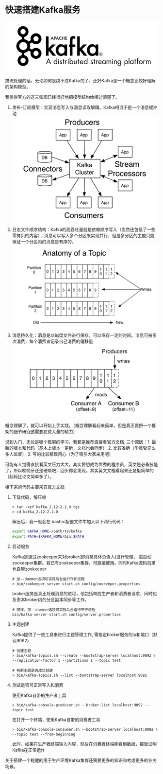 # 快速搭建Kafka服务

![](./materials/kafka_logo.png)

搞流处理的话，无论如何是绕不过Kafka的了，还好Kafka是一个概念比较好理解的架构模型。

我觉得官方的这三张图已经很好地把模型结构给阐述清楚了。

1. 发布-订阅模型：实现消息写入与消息读取解耦。Kafka相当于是一个消息缓冲池
    ![](./materials/publish_subscribe2.png)
2. 日志文件顺序结构：Kafka的高吞吐量就是依赖顺序写入（当然还包括了一些零拷贝的内容）；消息可以写入多个分区来实现并行，但是多分区的主题只能保证一个分区内的消息是有序的。
    ![](./materials/log_file_structure.png)
3. 消息持久化：消息是以磁盘文件进行保存，可以保存一定的时间。消息可被多次消费，每个消费者记录自己消费的偏移量
    ![](./materials/multi_consumer.png)

概念理解了，就可以开始上手实践。（概念理解看起来简单，但是真正要把一个框架的细节研究透需要花费大量的精力）

说到入门，无论是哪个框架的学习，我都是推荐直接看官方文档. 三个原因：1. 最新的版本和代码（基本上版本一更新，文档也会同步） 2. 比较准确（毕竟受这么多人监督） 3. 写的比较精致用心（为了吸引大家来用吧）

可能有人觉得直接看英文压力太大，其实要想成为优秀的程序员，英文是必备技能了，所以咬咬牙还是硬啃吧，回头你会发现，其实英文文档看起来还是挺简单的（起码比论文简单多了）。

接下来的代码主要来自[官方文档](http://kafka.apache.org/quickstart)

1. 下载代码，解压缩

    ```
    > tar -xzf kafka_2.12-2.2.0.tgz
    > cd kafka_2.12-2.2.0
    ```

    解压后，我一般会在.bashrc配置文件中加入以下两行代码：
    ```bash
    export KAFKA_HOME=/path/to/kafka 
    export PATH=$KAFKA_HOME/bin:$PATH 
    ```
    
2. 启动服务

    Kafka是通过zookeeper来对broker(即消息具体负责人)进行管理， 需启动zookeeper集群。若已有zookeeper集群，可直接使用。同时Kafka源码包里也自带zookeeper
    ```
    # 加--daemon选项可实现后台运行守护进程 
    > bin/zookeeper-server-start.sh config/zookeeper.properties
    ```

    broker服务是真正处理消息的进程，他包括响应生产者和消费者请求，同时也负责本broker内的分区副本同步等工作。

    ```
    # 同样，加--daemon选项可实现后台运行守护进程 
    bin/kafka-server-start.sh config/server.properties
    ```

3. 主题创建

    Kafka提供了一些工具来进行主题管理工作, 需指定broker服务的ip和端口（默认9092）

    ```
    # 创建主题
    > bin/kafka-topics.sh --create --bootstrap-server localhost:9092 \
    --replication-factor 1 --partitions 1 --topic test

    # 判断主题是否成功创建
    > bin/kafka-topics.sh --list --bootstrap-server localhost:9092
    ```

4. 测试是否可正常写入和消费

    使用Kafka自带的生产者工具
    ```
    > bin/kafka-console-producer.sh --broker-list localhost:9092 --topic test
    ```

    在打开一个终端，使用Kafka自带的消费者工具
    ```
    > bin/kafka-console-consumer.sh --bootstrap-server localhost:9092 \
    --topic test --from-beginning
    ```

    此时，如果在生产者终端输入内容，然后在消费者终端能看到数据，那就证明Kafka在正常运作

关于搭建一个稳健的用于生产环境Kafka集群还需要更多的知识和考虑更多的业务场景。

